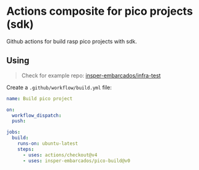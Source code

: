 # Actions composite for pico projects (sdk)


Github actions for build rasp pico projects with sdk.

## Using

> Check for example repo: [insper-embarcados/infra-test](https://github.com/insper-embarcados/infra-test)

Create a `.github/workflow/build.yml` file:

``` yaml
name: Build pico project

on:
  workflow_dispatch:
  push:

jobs:
  build:
    runs-on: ubuntu-latest
    steps:
      - uses: actions/checkout@v4
      - uses: insper-embarcados/pico-build@v0
```
